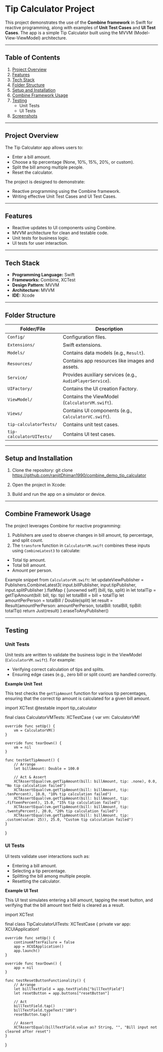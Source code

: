 # Tip Calculator Project

This project demonstrates the use of the **Combine framework** in Swift for reactive programming, along with examples of **Unit Test Cases** and **UI Test Cases**. The app is a simple Tip Calculator built using the MVVM (Model-View-ViewModel) architecture.

---

## **Table of Contents**
1. [Project Overview](#project-overview)
2. [Features](#features)
3. [Tech Stack](#tech-stack)
4. [Folder Structure](#folder-structure)
5. [Setup and Installation](#setup-and-installation)
6. [Combine Framework Usage](#combine-framework-usage)
7. [Testing](#testing)
   - Unit Tests
   - UI Tests
8. [Screenshots](#screenshots)

---

## **Project Overview**
The Tip Calculator app allows users to:
- Enter a bill amount.
- Choose a tip percentage (None, 10%, 15%, 20%, or custom).
- Split the bill among multiple people.
- Reset the calculator.

The project is designed to demonstrate:
- Reactive programming using the Combine framework.
- Writing effective Unit Test Cases and UI Test Cases.

---

## **Features**
- Reactive updates to UI components using Combine.
- MVVM architecture for clean and testable code.
- Unit tests for business logic.
- UI tests for user interaction.

---

## **Tech Stack**
- **Programming Language:** Swift
- **Frameworks:** Combine, XCTest
- **Design Pattern:** MVVM
- **Architecture:** MVVM
- **IDE:** Xcode

---

## **Folder Structure**

| Folder/File                    | Description                                               |
|--------------------------------|-----------------------------------------------------------|
| `Config/`                       | Configuration files.                                       |
| `Extensions/`                   | Swift extensions.                                         |
| `Models/`                       | Contains data models (e.g., `Result`).                    |
| `Resources/`                    | Contains app resources like images and assets.            |
| `Service/`                      | Provides auxiliary services (e.g., `AudioPlayerService`). |
| `UIFactory/`                    | Contains the UI creation Factory.                                         |
| `ViewModel/`                   | Contains the ViewModel (`CalculatorVM.swift`).            |
| `Views/`                       | Contains UI components (e.g., `CalculatorVC.swift`).     |
| `tip-calculatorTests/`         | Contains unit test cases.                                 |
| `tip-calculatorUITests/`      | Contains UI test cases.                                |

---

## **Setup and Installation**

1. Clone the repository:
git clone https://github.com/ranjitDhiman1990/combine_demo_tip_calculator

2. Open the project in Xcode:

3. Build and run the app on a simulator or device.

---

## **Combine Framework Usage**

The project leverages Combine for reactive programming:
1. Publishers are used to observe changes in bill amount, tip percentage, and split count.
2. The `transform` function in `CalculatorVM.swift` combines these inputs using `CombineLatest3` to calculate:
- Total tip amount.
- Total bill amount.
- Amount per person.

Example snippet from `CalculatorVM.swift`:
let updateViewPublisher = Publishers.CombineLatest3(
    input.billPublisher,
    input.tipPublisher,
    input.splitPublisher
).flatMap { [unowned self] (bill, tip, split) in
    let totalTip = getTipAmount(bill: bill, tip: tip)
    let totalBill = bill + totalTip
    let amountPerPerson = totalBill / Double(split)
    let result = Result(amountPerPerson: amountPerPerson, totalBill: totalBill, tipBill: totalTip)
    return Just(result)
}.eraseToAnyPublisher()


---

## **Testing**

### **Unit Tests**
Unit tests are written to validate the business logic in the ViewModel (`CalculatorVM.swift`). For example:
- Verifying correct calculation of tips and splits.
- Ensuring edge cases (e.g., zero bill or split count) are handled correctly.

**Example Unit Test**

This test checks the `getTipAmount` function for various tip percentages, ensuring that the correct tip amount is calculated for a given bill amount.

import XCTest
@testable import tip_calculator

final class CalculatorVMTests: XCTestCase {
    var vm: CalculatorVM!

    override func setUp() {
        vm = CalculatorVM()
    }
    
    override func tearDown() {
        vm = nil
    }
    
    func testGetTipAmount() {
        // Arrange
        let billAmount: Double = 100.0
        
        // Act & Assert
        XCTAssertEqual(vm.getTipAmount(bill: billAmount, tip: .none), 0.0, "No tip calculation failed")
        XCTAssertEqual(vm.getTipAmount(bill: billAmount, tip: .tenPercent), 10.0, "10% tip calculation failed")
        XCTAssertEqual(vm.getTipAmount(bill: billAmount, tip: .fifteenPercent), 15.0, "15% tip calculation failed")
        XCTAssertEqual(vm.getTipAmount(bill: billAmount, tip: .twentyPercent), 20.0, "20% tip calculation failed")
        XCTAssertEqual(vm.getTipAmount(bill: billAmount, tip: .custom(value: 25)), 25.0, "Custom tip calculation failed")
    }
}



### **UI Tests**
UI tests validate user interactions such as:
- Entering a bill amount.
- Selecting a tip percentage.
- Splitting the bill among multiple people.
- Resetting the calculator.

**Example UI Test**

This UI test simulates entering a bill amount, tapping the reset button, and verifying that the bill amount text field is cleared as a result.

import XCTest

final class TipCalculatorUITests: XCTestCase {
    private var app: XCUIApplication!
    
    override func setUp() {
        continueAfterFailure = false
        app = XCUIApplication()
        app.launch()
    }
    
    override func tearDown() {
        app = nil
    }
    
    func testResetButtonFunctionality() {
        // Arrange
        let billTextField = app.textFields["billTextField"]
        let resetButton = app.buttons["resetButton"]
    
        // Act
        billTextField.tap()
        billTextField.typeText("100")
        resetButton.tap()
    
        // Assert
        XCTAssertEqual(billTextField.value as? String, "", "Bill input not cleared after reset")
    }
}
